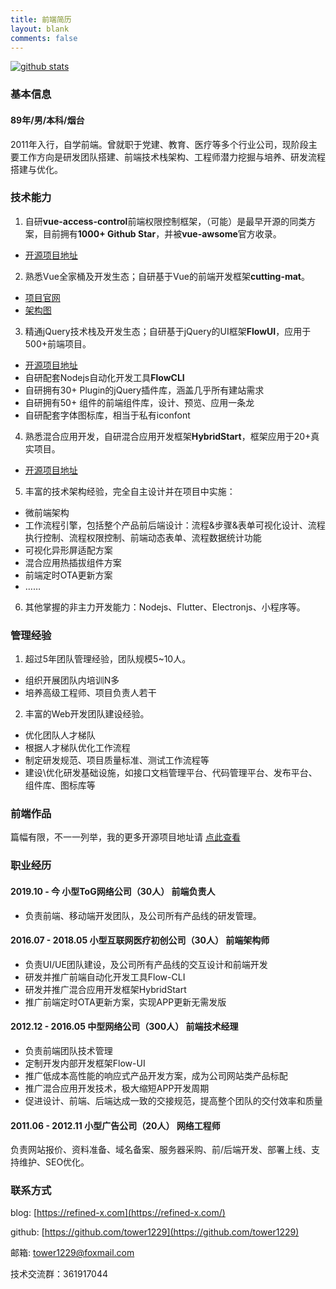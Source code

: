 ```yaml
---
title: 前端简历
layout: blank
comments: false
---
```


[![github stats](https://github-readme-stats.vercel.app/api?username=tower1229&count_private=true&show_icons=true&&bg_color=30,6aa4f2,cb1597&title_color=fff&text_color=fff&icon_color=fc0)](https://github.com/anuraghazra/github-readme-stats)

### [](#基本信息 "基本信息")基本信息

#### [](#89年-男-本科-烟台 "89年/男/本科/烟台")89年/男/本科/烟台

2011年入行，自学前端。曾就职于党建、教育、医疗等多个行业公司，现阶段主要工作方向是研发团队搭建、前端技术栈架构、工程师潜力挖掘与培养、研发流程搭建与优化。

### [](#技术能力 "技术能力")技术能力

1. 自研**vue-access-control**前端权限控制框架，（可能）是最早开源的同类方案，目前拥有**1000+ Github Star**，并被**vue-awsome**官方收录。

+ [开源项目地址](https://github.com/tower1229/Vue-Access-Control)

2. 熟悉Vue全家桶及开发生态；自研基于Vue的前端开发框架**cutting-mat**。

+ [项目官网](https://cutting-mat.github.io/)
+ [架构图](https://cutting-mat.refined-x.com/assets/img/CuttingMat.png)

3. 精通jQuery技术栈及开发生态；自研基于jQuery的UI框架**FlowUI**，应用于500+前端项目。

+ [开源项目地址](https://flow-ui.refined-x.com/)
+ 自研配套Nodejs自动化开发工具**FlowCLI**
+ 自研拥有30+ Plugin的jQuery插件库，涵盖几乎所有建站需求
+ 自研拥有50+ 组件的前端组件库，设计、预览、应用一条龙
+ 自研配套字体图标库，相当于私有iconfont

4. 熟悉混合应用开发，自研混合应用开发框架**HybridStart**，框架应用于20+真实项目。

+ [开源项目地址](https://github.com/tower1229/HybridStart)

5. 丰富的技术架构经验，完全自主设计并在项目中实施：

+ 微前端架构
+ 工作流程引擎，包括整个产品前后端设计：流程&步骤&表单可视化设计、流程执行控制、流程权限控制、前端动态表单、流程数据统计功能
+ 可视化异形屏适配方案
+ 混合应用热插拔组件方案
+ 前端定时OTA更新方案
+ ……

6. 其他掌握的非主力开发能力：Nodejs、Flutter、Electronjs、小程序等。

### [](#管理经验 "管理经验")管理经验

1. 超过5年团队管理经验，团队规模5~10人。

+ 组织开展团队内培训N多
+ 培养高级工程师、项目负责人若干

2. 丰富的Web开发团队建设经验。

+ 优化团队人才梯队
+ 根据人才梯队优化工作流程
+ 制定研发规范、项目质量标准、测试工作流程等
+ 建设\\优化研发基础设施，如接口文档管理平台、代码管理平台、发布平台、组件库、图标库等

### [](#前端作品 "前端作品")前端作品

篇幅有限，不一一列举，我的更多开源项目地址请 [点此查看](https://refined-x.com/projects/)

### [](#职业经历 "职业经历")职业经历

#### [](#2019-10-今-小型ToG网络公司（30人）-前端负责人 "2019.10 - 今 小型ToG网络公司（30人） 前端负责人")2019.10 - 今 小型ToG网络公司（30人） 前端负责人

+ 负责前端、移动端开发团队，及公司所有产品线的研发管理。

#### [](#2016-07-2018-05-小型互联网医疗初创公司（30人）-前端架构师 "2016.07 - 2018.05 小型互联网医疗初创公司（30人） 前端架构师")2016.07 - 2018.05 小型互联网医疗初创公司（30人） 前端架构师

+ 负责UI/UE团队建设，及公司所有产品线的交互设计和前端开发
+ 研发并推广前端自动化开发工具Flow-CLI
+ 研发并推广混合应用开发框架HybridStart
+ 推广前端定时OTA更新方案，实现APP更新无需发版

#### [](#2012-12-2016-05-中型网络公司（300人）-前端技术经理 "2012.12 - 2016.05 中型网络公司（300人） 前端技术经理")2012.12 - 2016.05 中型网络公司（300人） 前端技术经理

+ 负责前端团队技术管理
+ 定制开发内部开发框架Flow-UI
+ 推广低成本高性能的响应式产品开发方案，成为公司网站类产品标配
+ 推广混合应用开发技术，极大缩短APP开发周期
+ 促进设计、前端、后端达成一致的交接规范，提高整个团队的交付效率和质量

#### [](#2011-06-2012-11-小型广告公司（20人）-网络工程师 "2011.06 - 2012.11 小型广告公司（20人） 网络工程师")2011.06 - 2012.11 小型广告公司（20人） 网络工程师

负责网站报价、资料准备、域名备案、服务器采购、前/后端开发、部署上线、支持维护、SEO优化。

### [](#联系方式 "联系方式")联系方式

blog: [https://refined-x.com](https://refined-x.com/)

github: [https://github.com/tower1229](https://github.com/tower1229)

邮箱: [tower1229@foxmail.com](mailto:tower1229@foxmail.com)

技术交流群：361917044